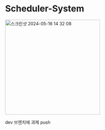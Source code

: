 # Scheduler-System

<img width="306" alt="스크린샷 2024-05-16 14 32 08" src="https://github.com/shinmink/Scheduler-System/assets/74857932/9ec62e7e-b802-4e2e-8883-dc82c6e4bf13">

dev 브렌치에 과제 push
